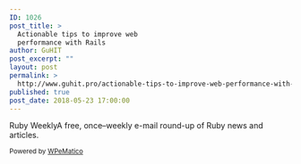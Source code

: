 ```yaml
---
ID: 1026
post_title: >
  Actionable tips to improve web
  performance with Rails
author: GuHIT
post_excerpt: ""
layout: post
permalink: >
  http://www.guhit.pro/actionable-tips-to-improve-web-performance-with-rails/
published: true
post_date: 2018-05-23 17:00:00
---
```

Ruby WeeklyA free, once&ndash;weekly e-mail round-up of Ruby news and articles.<p class="wpematico_credit"><small>Powered by <a href="http://www.wpematico.com" target="_blank">WPeMatico</a></small></p>